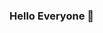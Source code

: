 ### Hello Everyone 👋

<!--
**ngamsomset/ngamsomset** is a ✨ _special_ ✨ repository because its `README.md` (this file) appears on your GitHub profile.

Here are some ideas to get you started:

- 🔭 I’m currently working on ...
- 🌱 I’m currently learning ... Node.js and TypeScript
- 👯 I’m looking to collaborate on ... Backend projects
- 💬 Ask me about ... Anything
- 📫 How to reach me: ... say hi at setthasiri.ngm@gmail.com
- 😄 Pronouns: ... He/Him
- ⚡ Fun fact: ... I paid 50$ for a cup of coffee
-->

